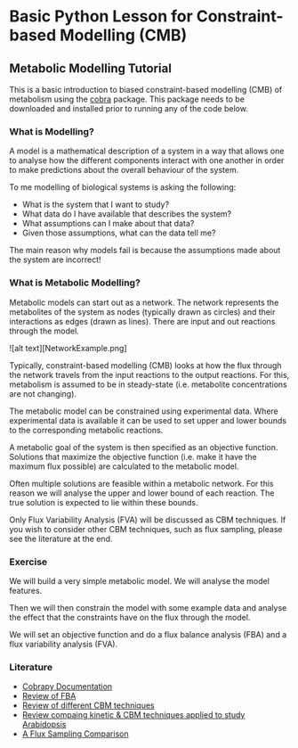# Basic Python Lesson for Constraint-based Modelling (CMB)

## Metabolic Modelling Tutorial 

This is a basic introduction to biased constraint-based modelling (CMB) of metabolism using the [cobra](https://cobrapy.readthedocs.io/en/latest/) package. This package needs to be downloaded and installed prior to running any of the code below. 

### What is Modelling?

A model is a mathematical description of a system in a way that allows one to analyse how the different components interact with one another in order to make predictions about the overall behaviour of the system. 

To me modelling of biological systems is asking  the following: 
- What is the system that I want to study?
- What data do I have available that describes the system? 
- What assumptions can I make about that data?
- Given those assumptions, what can the data tell me? 

The main reason why models fail is because the assumptions made about the system are incorrect! 


### What is Metabolic Modelling? 

Metabolic models can start out as a network. The network represents the metabolites of the system as nodes (typically drawn as circles) and their interactions as edges (drawn as lines). There are input and out reactions through the model. 

![alt text][NetworkExample.png]

Typically, constraint-based modelling (CMB) looks at how the flux through the network travels from the input reactions to the output reactions. For this, metabolism is assumed to be in steady-state (i.e. metabolite concentrations are not changing). 

The metabolic model can be constrained using experimental data. Where experimental data is available it can be used to set upper and lower bounds to the corresponding metabolic reactions. 

A metabolic goal of the system is then specified as an objective function. Solutions that maximize the objective function (i.e. make it have the maximum flux possible) are calculated to the metabolic model. 

Often multiple solutions are feasible within a metabolic network. For this reason we will analyse the upper and lower bound of each reaction. The true solution is expected to lie within these bounds. 

Only Flux Variability Analysis (FVA) will be discussed as CBM techniques. If you wish to consider other CBM techniques, such as flux sampling, please see the literature at the end. 


### Exercise 

We will build a very simple metabolic model. We will analyse the model features. 

Then we will then constrain the model with some example data and analyse the effect that the constraints have on the flux through the model. 

We will set an objective function and do a flux balance analysis (FBA) and a flux variability analysis (FVA).


### Literature 

- [Cobrapy Documentation](https://cobrapy.readthedocs.io/en/latest/)
- [Review of FBA](https://www.ncbi.nlm.nih.gov/pmc/articles/PMC3108565/)
- [Review of different CBM techniques](https://www.ncbi.nlm.nih.gov/pmc/articles/PMC3536058/)
- [Review compaing kinetic & CBM techniques applied to study Arabidopsis](https://academic.oup.com/jxb/article-abstract/70/12/3043/5428176?redirectedFrom=fulltext)
- [A Flux Sampling Comparison](https://www.nature.com/articles/s41540-019-0109-0)
